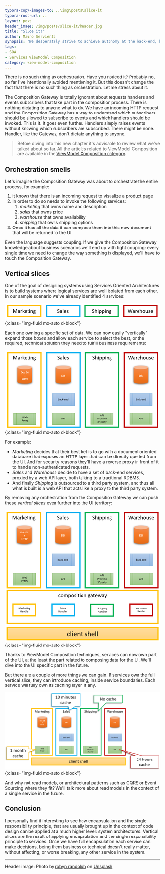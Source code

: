 ```yaml
---
typora-copy-images-to: ..\img\posts\slice-it
typora-root-url: ..
layout: post
header_image: /img/posts/slice-it/header.jpg
title: "Slice it!"
author: Mauro Servienti
synopsis: "We desperately strive to achieve autonomy at the back-end, but not so much when it comes to front-ends. Using ViewModel Composition techniques we can achieve autonomy at the front-end as well. There should not be any such thing as orchestration, though."
tags:
- SOA
- Services ViewModel Composition
category: view-model-composition
---
```


There is no such thing as orchestration. Have you noticed it? Probably no, so far I've intentionally avoided mentioning it. But this doesn't change the fact that there is no such thing as orchestration. Let me stress about it.

The Composition Gateway is totally ignorant about requests handlers and events subscribers that take part in the composition process. There is nothing dictating to anyone what to do. We have an incoming HTTP request and the Composition Gateway has a way to understand which subscribers should be allowed to subscribe to events and which handlers should be invoked. This is it.
It goes even further. Handlers simply raises events without knowing which subscribers are subscribed. There might be none. Handler, like the Gateway, don't dictate anything to anyone.

> Before diving into this new chapter it's advisable to review what we've talked about so far. All the articles related to ViewModel Composition are available in the [ViewModel Composition category](/categories/view-model-composition.html).

## Orchestration smells

Let's imagine the Composition Gateway was about to orchestrate the entire process, for example:

1. it knows that there is an incoming request to visualize a product page
2. In order to do so needs to invoke the following services:
   1. *marketing* that owns name and description
   2. *sales* that owns price
   3. *warehouse* that owns availability
   4. *shipping* that owns shipping options
3. Once it has all the data it can compose them into this new document that will be returned to the UI

Even the language suggests coupling. If we give the Composition Gateway knowledge about business scenarios we'll end up with tight coupling: every single time we need to change the way something is displayed, we'll have to touch the Composition Gateway.

## Vertical slices

One of the goal of designing systems using Services Oriented Architectures is to build systems where logical services are well isolated from each other. In our sample scenario we've already identified 4 services:

![1554816278658](/img/posts/slice-it/1554816278658.png){:class="img-fluid mx-auto d-block"}

Each one owning a specific set of data. We can now easily "vertically" expand those *boxes* and allow each service to select the best, or the required, technical solution they need to fulfill business requirements:

![1554820440408](/img/posts/slice-it/1554820440408.png){:class="img-fluid mx-auto d-block"}

For example:

* *Marketing* decides that their best bet is to go with a document oriented database that exposes an HTTP layer that can be directly queried from the UI. And for security reasons they'll have a reverse proxy in front of it to handle non-authenticated requests.
* *Sales* and *Warehouse* decide to have a set of back-end services, proxied by a web API layer, both talking to a traditional RDBMS.
* And finally *Shipping* is outsourced to a third party system, and thus all what is built is a web API that acts like a proxy to the third party system.

By removing any orchestration from the Composition Gateway we can push these *vertical slices* even further into the UI territory:

![1554820929840](/img/posts/slice-it/1554820929840.png){:class="img-fluid mx-auto d-block"}

Thanks to ViewModel Composition techniques, services can now own part of the UI, at the least the part related to composing data for the UI. We'll dive into the UI specific part in the future.

But there are a couple of more things we can gain. If services own the full vertical slice, they can introduce caching, inside service boundaries. Each service will fully own its caching layer, if any.

![1554821193620](/img/posts/slice-it/1554821193620.png){:class="img-fluid mx-auto d-block"}

And why not read models, or architectural patterns such as CQRS or Event Sourcing where they fit? We'll talk more about read models in the context of a single service in the future.

## Conclusion

I personally find it interesting to see how encapsulation and the single responsibility principle, that are usually brought up in the context of code design can be applied at a much higher level: system architectures. Vertical slices are the result of applying encapsulation and the single responsibility principle to services. Once we have full encapsulation each service can make decisions, being them business or technical doesn't really matter, without affecting, or worse breaking, any other service in the system.

---

Header image: Photo by [robyn randolph](https://unsplash.com/photos/kSYWR4iatNk?utm_source=unsplash&utm_medium=referral&utm_content=creditCopyText) on [Unsplash](https://unsplash.com/search/photos/slice?utm_source=unsplash&utm_medium=referral&utm_content=creditCopyText)
